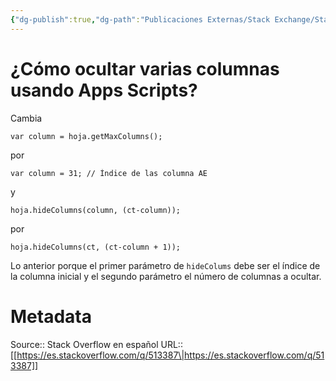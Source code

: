 ```yaml
---
{"dg-publish":true,"dg-path":"Publicaciones Externas/Stack Exchange/Stack Overflow en español/es.stackoverflow.com-513387.md","permalink":"/publicaciones-externas/stack-exchange/stack-overflow-en-espanol/es-stackoverflow-com-513387/","title":"¿Cómo ocultar varias columnas usando Apps Scripts?","hide":true,"noteIcon":"default","created":"2024-04-03T12:49:10.680-06:00","updated":"2024-04-05T16:43:57.591-06:00"}
---
```


# ¿Cómo ocultar varias columnas usando Apps Scripts?

Cambia

```
var column = hoja.getMaxColumns();
```

por

```
var column = 31; // Índice de las columna AE
```
y
```
hoja.hideColumns(column, (ct-column));
```

por

```
hoja.hideColumns(ct, (ct-column + 1));
```

Lo anterior porque el primer parámetro de `hideColums` debe ser el índice de la columna inicial y el segundo parámetro el número de columnas a ocultar.

# Metadata
Source:: Stack Overflow en español
URL:: [[https://es.stackoverflow.com/q/513387\|https://es.stackoverflow.com/q/513387]]

